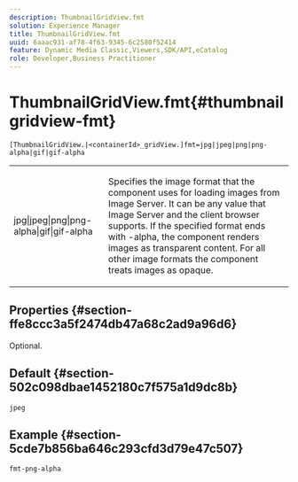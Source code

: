 ```yaml
---
description: ThumbnailGridView.fmt
solution: Experience Manager
title: ThumbnailGridView.fmt
uuid: 6aaac931-af78-4f63-9345-6c2580f52414
feature: Dynamic Media Classic,Viewers,SDK/API,eCatalog
role: Developer,Business Practitioner
---
```


# ThumbnailGridView.fmt{#thumbnailgridview-fmt}

 `[ThumbnailGridView.|<containerId>_gridView.]fmt=jpg|jpeg|png|png-alpha|gif|gif-alpha`

<table id="table_4620F51BD77149FDB68F1FBECC443801"> 
 <tbody> 
  <tr> 
   <td> <p> <span class="codeph"> jpg|jpeg|png|png-alpha|gif|gif-alpha</span> </p> </td> 
   <td> <p>Specifies the image format that the component uses for loading images from Image Server. It can be any value that Image Server and the client browser supports. If the specified format ends with <span class="codeph"> -alpha</span>, the component renders images as transparent content. For all other image formats the component treats images as opaque. </p> </td> 
  </tr> 
 </tbody> 
</table>

## Properties {#section-ffe8ccc3a5f2474db47a68c2ad9a96d6}

Optional.

## Default {#section-502c098dbae1452180c7f575a1d9dc8b}

`jpeg`

## Example {#section-5cde7b856ba646c293cfd3d79e47c507}

`fmt-png-alpha` 
